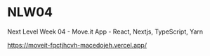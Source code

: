# NLW04
Next Level Week 04 - Move.it App - React, Nextjs, TypeScript, Yarn

https://moveit-fqctjhcvh-macedojeh.vercel.app/

